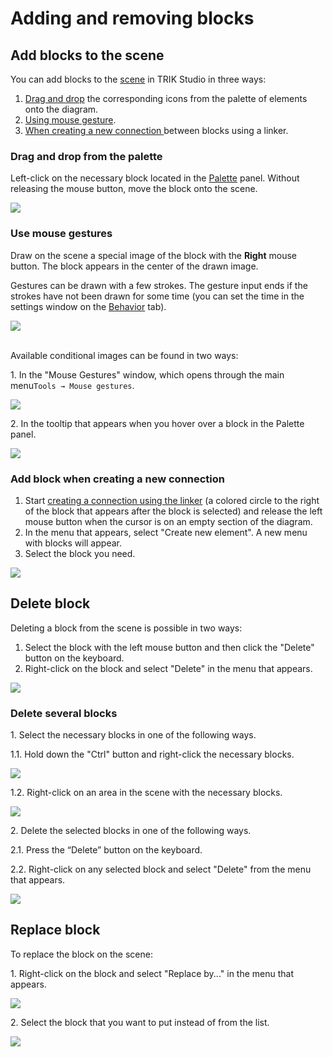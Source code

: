 # Adding and removing blocks

## Add blocks to the scene

You can add blocks to the [scene](../interface/#editor-window) in TRIK Studio in three ways:&#x20;

1. [Drag and drop](blocks-add-delete.md#dropanddown) the corresponding icons from the palette of elements onto the diagram.
2. [Using mouse gesture](blocks-add-delete.md#mouse-gesture).
3. [When creating a new connection ](blocks-add-delete.md#connection)between blocks using a linker.

### Drag and drop from the palette <a href="#dropanddown" id="dropanddown"></a>

Left-click on the necessary block located in the [Palette](../interface/#panel-palette) panel. Without releasing the mouse button, move the block onto the scene.

![](<../../.gitbook/assets/15-1 En dropanddown 3.gif>)

### Use mouse gestures <a href="#mouse-gesture" id="mouse-gesture"></a>

Draw on the scene a special image of the block with the **Right** mouse button. The block appears in the center of the drawn image.&#x20;

Gestures can be drawn with a few strokes. The gesture input ends if the strokes have not been drawn for some time (you can set the time in the settings window on the [Behavior](../settings.md#behavior) tab).

![](<../../.gitbook/assets/15-2 En draw 3.gif>)

\
Available conditional images can be found in two ways:

1\. In the "Mouse Gestures" window, which opens through the main menu`Tools → Mouse gestures`.

![](<../../.gitbook/assets/15-4 En mouse-gesture-2.jpg>)

2\. In the tooltip that appears when you hover over a block in the Palette panel.

![](<../../.gitbook/assets/15-5 En mouse-gesture-3 2.png>)

### Add block when creating a new connection <a href="#connection" id="connection"></a>

1. Start [creating a connection using the linker](connection-between-blocks.md#linker) (a colored circle to the right of the block that appears after the block is selected) and release the left mouse button when the cursor is on an empty section of the diagram.
2. In the menu that appears, select "Create new element". A new menu with blocks will appear.
3. Select the block you need.

![](<../../.gitbook/assets/15-6 En linker 0.jpg>)

## Delete block <a href="#del" id="del"></a>

Deleting a block from the scene is possible in two ways:

1. Select the block with the left mouse button and then click the "Delete" button on the keyboard.
2. Right-click on the block and select "Delete" in the menu that appears.

![](<../../.gitbook/assets/15-7 En Delete 0.jpg>)

### Delete several blocks

1\. Select the necessary blocks in one of the following ways.

1.1. Hold down the "Ctrl" button and right-click the necessary blocks.

![](<../../.gitbook/assets/15 8 En Select-ctrl 1.gif>)

1.2. Right-click on an area in the scene with the necessary blocks.

![](<../../.gitbook/assets/15 9 En Select-mouse 1.gif>)

2\. Delete the selected blocks in one of the following ways.

2.1. Press the “Delete” button on the keyboard.

2.2. Right-click on any selected block and select "Delete" from the menu that appears.

![](<../../.gitbook/assets/15-A En del-all 1.png>)

## Replace block <a href="#exchange" id="exchange"></a>

To replace the block on the scene:

1\. Right-click on the block and select "Replace by..." in the menu that appears.

![](<../../.gitbook/assets/15-B En Replace2.jpg>)

2\. Select the block that you want to put instead of from the list.

![](<../../.gitbook/assets/15-C En Replace2 0.jpg>)
